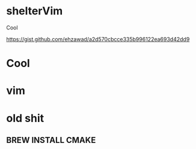 # shelterVim
Cool

https://gist.github.com/ehzawad/a2d570cbcce335b996122ea693d42dd9
# Cool
# vim
# old shit

## BREW INSTALL CMAKE
